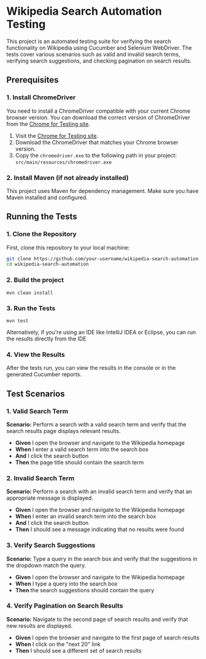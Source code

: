 # Wikipedia Search Automation Testing

This project is an automated testing suite for verifying the search functionality on Wikipedia using Cucumber and Selenium WebDriver. The tests cover various scenarios such as valid and invalid search terms, verifying search suggestions, and checking pagination on search results.

## Prerequisites

### 1. Install ChromeDriver

You need to install a ChromeDriver compatible with your current Chrome browser version. You can download the correct version of ChromeDriver from the [Chrome for Testing site](https://googlechromelabs.github.io/chrome-for-testing/#stable).

1. Visit the [Chrome for Testing site](https://googlechromelabs.github.io/chrome-for-testing/#stable).
2. Download the ChromeDriver that matches your Chrome browser version.
3. Copy the `chromedriver.exe` to the following path in your project: `src/main/resources/chromedriver.exe`


### 2. Install Maven (if not already installed)

This project uses Maven for dependency management. Make sure you have Maven installed and configured.

## Running the Tests

### 1. Clone the Repository

First, clone this repository to your local machine:

```bash
git clone https://github.com/your-username/wikipedia-search-automation.git
cd wikipedia-search-automation
```

### 2. Build the project
`mvn clean install`

### 3. Run the Tests
`mvn test`

Alternatively, if you're using an IDE like IntelliJ IDEA or Eclipse, you can run the results directly from the IDE

### 4. View the Results
After the tests run, you can view the results in the console or in the generated Cucumber reports.

## Test Scenarios

### 1. Valid Search Term

**Scenario:** Perform a search with a valid search term and verify that the search results page displays relevant results.

- **Given** I open the browser and navigate to the Wikipedia homepage
- **When** I enter a valid search term into the search box
- **And** I click the search button
- **Then** the page title should contain the search term

### 2. Invalid Search Term

**Scenario:** Perform a search with an invalid search term and verify that an appropriate message is displayed.

- **Given** I open the browser and navigate to the Wikipedia homepage
- **When** I enter an invalid search term into the search box
- **And** I click the search button
- **Then** I should see a message indicating that no results were found

### 3. Verify Search Suggestions

**Scenario:** Type a query in the search box and verify that the suggestions in the dropdown match the query.

- **Given** I open the browser and navigate to the Wikipedia homepage
- **When** I type a query into the search box
- **Then** the search suggestions should contain the query

### 4. Verify Pagination on Search Results

**Scenario:** Navigate to the second page of search results and verify that new results are displayed.

- **Given** I open the browser and navigate to the first page of search results
- **When** I click on the "next 20" link
- **Then** I should see a different set of search results
